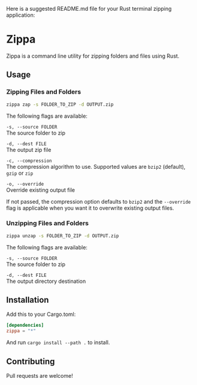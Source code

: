 Here is a suggested README.md file for your Rust terminal zipping application:

# Zippa

Zippa is a command line utility for zipping folders and files using Rust.

## Usage

### Zipping Files and Folders

```bash
zippa zap -s FOLDER_TO_ZIP -d OUTPUT.zip
```

The following flags are available:

`-s, --source FOLDER`    
The source folder to zip  

`-d, --dest FILE`    
The output zip file  

`-c, --compression`    
The compression algorithm to use. Supported values are `bzip2` (default), `gzip` or `zip`   

`-o, --override`     
Override existing output file

If not passed, the compression option defaults to `bzip2` and the `--override` flag is applicable when you want it to  overwrite existing output files.


### Unzipping Files and Folders

```bash
zippa unzap -s FOLDER_TO_ZIP -d OUTPUT.zip
```

The following flags are available:

`-s, --source FOLDER`    
The source folder to zip  

`-d, --dest FILE`    
The output directory destination  


## Installation

Add this to your Cargo.toml:

```toml
[dependencies]
zippa = "*"
``` 

And run `cargo install --path .` to install.

## Contributing

Pull requests are welcome!